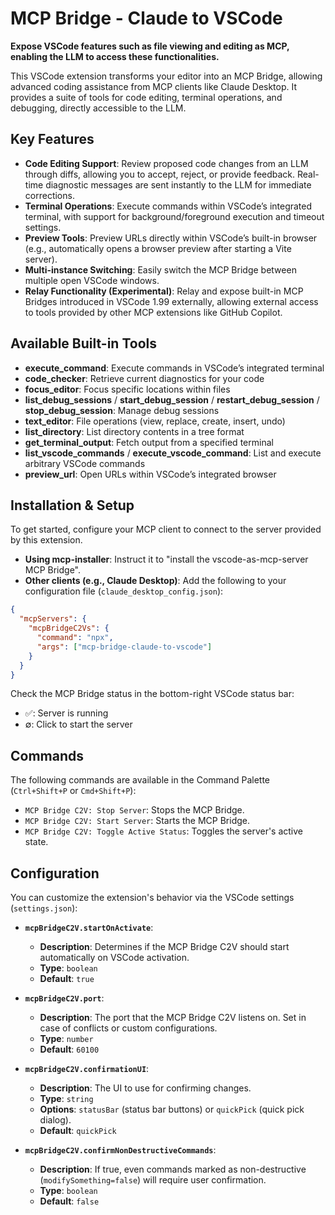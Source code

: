 # MCP Bridge - Claude to VSCode

**Expose VSCode features such as file viewing and editing as MCP, enabling the LLM to access these functionalities.**

This VSCode extension transforms your editor into an MCP Bridge, allowing advanced coding assistance from MCP clients like Claude Desktop. It provides a suite of tools for code editing, terminal operations, and debugging, directly accessible to the LLM.

## Key Features

- **Code Editing Support**: Review proposed code changes from an LLM through diffs, allowing you to accept, reject, or provide feedback. Real-time diagnostic messages are sent instantly to the LLM for immediate corrections.
- **Terminal Operations**: Execute commands within VSCode’s integrated terminal, with support for background/foreground execution and timeout settings.
- **Preview Tools**: Preview URLs directly within VSCode’s built-in browser (e.g., automatically opens a browser preview after starting a Vite server).
- **Multi-instance Switching**: Easily switch the MCP Bridge between multiple open VSCode windows.
- **Relay Functionality (Experimental)**: Relay and expose built-in MCP Bridges introduced in VSCode 1.99 externally, allowing external access to tools provided by other MCP extensions like GitHub Copilot.

## Available Built-in Tools

- **execute_command**: Execute commands in VSCode’s integrated terminal
- **code_checker**: Retrieve current diagnostics for your code
- **focus_editor**: Focus specific locations within files
- **list_debug_sessions** / **start_debug_session** / **restart_debug_session** / **stop_debug_session**: Manage debug sessions
- **text_editor**: File operations (view, replace, create, insert, undo)
- **list_directory**: List directory contents in a tree format
- **get_terminal_output**: Fetch output from a specified terminal
- **list_vscode_commands** / **execute_vscode_command**: List and execute arbitrary VSCode commands
- **preview_url**: Open URLs within VSCode’s integrated browser

## Installation & Setup

To get started, configure your MCP client to connect to the server provided by this extension.

- **Using mcp-installer**: Instruct it to "install the vscode-as-mcp-server MCP Bridge".
- **Other clients (e.g., Claude Desktop)**: Add the following to your configuration file (`claude_desktop_config.json`):

```json
{
  "mcpServers": {
    "mcpBridgeC2Vs": {
      "command": "npx",
      "args": ["mcp-bridge-claude-to-vscode"]
    }
  }
}
```

Check the MCP Bridge status in the bottom-right VSCode status bar:

- ✅: Server is running
- ∅: Click to start the server

## Commands

The following commands are available in the Command Palette (`Ctrl+Shift+P` or `Cmd+Shift+P`):

- `MCP Bridge C2V: Stop Server`: Stops the MCP Bridge.
- `MCP Bridge C2V: Start Server`: Starts the MCP Bridge.
- `MCP Bridge C2V: Toggle Active Status`: Toggles the server's active state.

## Configuration

You can customize the extension's behavior via the VSCode settings (`settings.json`):

- **`mcpBridgeC2V.startOnActivate`**:

  - **Description**: Determines if the MCP Bridge C2V should start automatically on VSCode activation.
  - **Type**: `boolean`
  - **Default**: `true`

- **`mcpBridgeC2V.port`**:

  - **Description**: The port that the MCP Bridge C2V listens on. Set in case of conflicts or custom configurations.
  - **Type**: `number`
  - **Default**: `60100`

- **`mcpBridgeC2V.confirmationUI`**:

  - **Description**: The UI to use for confirming changes.
  - **Type**: `string`
  - **Options**: `statusBar` (status bar buttons) or `quickPick` (quick pick dialog).
  - **Default**: `quickPick`

- **`mcpBridgeC2V.confirmNonDestructiveCommands`**:
  - **Description**: If true, even commands marked as non-destructive (`modifySomething=false`) will require user confirmation.
  - **Type**: `boolean`
  - **Default**: `false`
